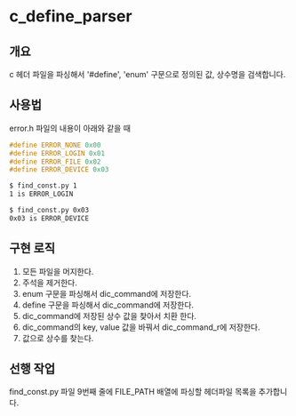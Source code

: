 # c_define_parser

## 개요
c 헤더 파일을 파싱해서 '#define', 'enum' 구문으로 정의된 값, 상수명을 검색합니다.

## 사용법
error.h 파일의 내용이 아래와 같을 때
```cpp
#define ERROR_NONE 0x00
#define ERROR_LOGIN 0x01
#define ERROR_FILE 0x02
#define ERROR_DEVICE 0x03
```

```bash
$ find_const.py 1
1 is ERROR_LOGIN

$ find_const.py 0x03
0x03 is ERROR_DEVICE
```

## 구현 로직
1. 모든 파일을 머지한다.
2. 주석을 제거한다.
3. enum 구문을 파싱해서 dic_command에 저장한다.
4. define 구문을 파싱해서 dic_command에 저장한다.
5. dic_command에 저장된 상수 값을 찾아서 치환 한다.
6. dic_command의 key, value 값을 바꿔서 dic_command_r에 저장한다.
7. 값으로 상수를 찾는다.

## 선행 작업
find_const.py 파일 9번째 줄에 FILE_PATH 배열에 파싱할 헤더파일 목록을 추가합니다.
